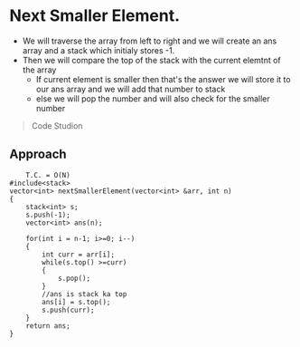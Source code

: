 # Next Smaller Element.
-  We will traverse the array from left to right and we will create an ans array and a stack which initialy stores -1.
- Then we will compare the top of the stack with the current elemtnt of the array 
    - If current element is smaller then that's the answer we will store it to our ans array and we will add that number to stack
    - else we will pop the number and will also check for the smaller number 
>Code Studion

## Approach
```
    T.C. = O(N)
#include<stack>
vector<int> nextSmallerElement(vector<int> &arr, int n)
{
    stack<int> s;
    s.push(-1);
    vector<int> ans(n);
    
    for(int i = n-1; i>=0; i--)
    {
        int curr = arr[i];
        while(s.top() >=curr)
        {
            s.pop();
        }
        //ans is stack ka top
        ans[i] = s.top();
        s.push(curr);
    }
    return ans;
}
```
